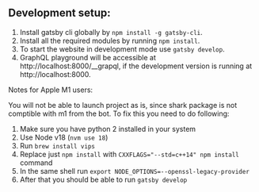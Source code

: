 ## Development setup:

1. Install gatsby cli globally by `npm install -g gatsby-cli`.
2. Install all the required modules by running `npm install`.
3. To start the website in development mode use `gatsby develop`.
4. GraphQL playground will be accessible at http://localhost:8000/__grapql, if the development version is running at http://localhost:8000.

Notes for Apple M1 users:

You will not be able to launch project as is, since shark package is not comptible with m1
from the bot. To fix this you need to do following:

1. Make sure you have python 2 installed in your system
1. Use Node v18 (`nvm use 18`)
1. Run `brew install vips`
1. Replace just `npm install` with `CXXFLAGS="--std=c++14" npm install` command
1. In the same shell run `export NODE_OPTIONS=--openssl-legacy-provider`
1. After that you should be able to run `gatsby develop`
